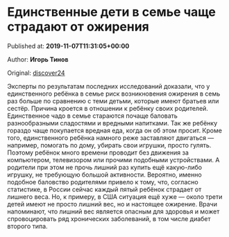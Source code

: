 
# Единственные дети в семье чаще страдают от ожирения

Published at: **2019-11-07T11:31:05+00:00**

Author: **Игорь Тинов**

Original: [discover24](https://discover24.ru/2019/11/edinstvennye-deti-v-seme-chasche-stradayut-ot-ozhireniya/)

Эксперты по результатам последних исследований доказали, что у единственного ребёнка в семье риск возникновения ожирения в семь раз больше по сравнению с теми детьми, которые имеют братьев или сестёр.
Причина кроется в отношении к ребёнку своих родителей. Единственное чадо в семье стараются почаще баловать разнообразными сладостями и вредными напитками. Так же ребёнку гораздо чаще покупается вредная еда, когда он об этом просит.
Кроме того, единственного ребёнка намного реже заставляют двигаться — например, помогать по дому, убирать свои игрушки, просто гулять. Поэтому ребёнок много времени проводит без движения за компьютером, телевизором или прочими подобными устройствами. А родители при этом не прочь лишний раз купить ещё какую-либо игрушку, не требующую большой активности.
Вероятно, именно подобное баловство родителями привело к тому, что, согласно статистике, в России сейчас каждый пятый ребёнок страдает от лишнего веса. Но, к примеру, в США ситуация ещё хуже — около трети детей имеют не просто лишний вес, но и настоящее ожирение.
Врачи напоминают, что лишний вес является опасным для здоровья и может спровоцировать ряд хронических заболеваний, в том числе диабет второго типа.
